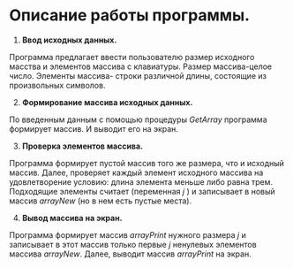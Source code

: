 # Описание работы программы.
1. **Ввод исходных данных.**

Программа предлагает ввести пользователю размер исходного масства  и элементов массива с клавиатуры.
Размер массива-целое число. Элементы массива- строки различной длины, состоящие из произвольных символов.

2. **Формирование массива исходных данных.** 

По введенным данным с помощью процедуры *GetArray* программа формирует массив. И выводит его на экран.

3. **Проверка элементов массива.**

Программа формирует пустой массив того же размера, что и исходный  массив.
Далее, проверяет каждый элемент исходного массива на  удовлетворение условию: длина элемента меньше либо равна трем. Подходящие элементы считает (переменная *j* ) и записывает в новый массив *arrayNew* (но в нем есть пустые места).

4. **Вывод массива на экран.**

Программа формирует  массив *arrayPrint*  нужного размера *j* и записывает в этот массив только первые *j*  ненулевых элементов  массива *arrayNew*. Далее, выводит массив *arrayPrint* на экран.



